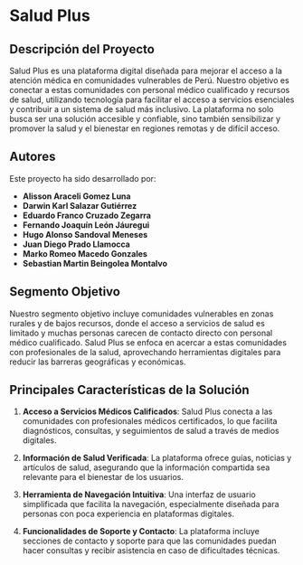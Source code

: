 # Salud Plus

## Descripción del Proyecto

Salud Plus es una plataforma digital diseñada para mejorar el acceso a la atención médica en comunidades vulnerables de Perú. Nuestro objetivo es conectar a estas comunidades con personal médico cualificado y recursos de salud, utilizando tecnología para facilitar el acceso a servicios esenciales y contribuir a un sistema de salud más inclusivo. La plataforma no solo busca ser una solución accesible y confiable, sino también sensibilizar y promover la salud y el bienestar en regiones remotas y de difícil acceso.

## Autores

Este proyecto ha sido desarrollado por:

- **Alisson Araceli Gomez Luna**
- **Darwin Karl Salazar Gutiérrez**
- **Eduardo Franco Cruzado Zegarra**
- **Fernando Joaquín León Jáuregui**
- **Hugo Alonso Sandoval Meneses**
- **Juan Diego Prado Llamocca**
- **Marko Romeo Macedo Gonzales**
- **Sebastian Martin Beingolea Montalvo**

## Segmento Objetivo

Nuestro segmento objetivo incluye comunidades vulnerables en zonas rurales y de bajos recursos, donde el acceso a servicios de salud es limitado y muchas personas carecen de contacto directo con personal médico cualificado. Salud Plus se enfoca en acercar a estas comunidades con profesionales de la salud, aprovechando herramientas digitales para reducir las barreras geográficas y económicas.

## Principales Características de la Solución

1. **Acceso a Servicios Médicos Calificados**: Salud Plus conecta a las comunidades con profesionales médicos certificados, lo que facilita diagnósticos, consultas, y seguimientos de salud a través de medios digitales.

2. **Información de Salud Verificada**: La plataforma ofrece guías, noticias y artículos de salud, asegurando que la información compartida sea relevante para el bienestar de los usuarios.

3. **Herramienta de Navegación Intuitiva**: Una interfaz de usuario simplificada que facilita la navegación, especialmente diseñada para personas con poca experiencia en plataformas digitales.

4. **Funcionalidades de Soporte y Contacto**: La plataforma incluye secciones de contacto y soporte para que las comunidades puedan hacer consultas y recibir asistencia en caso de dificultades técnicas.
